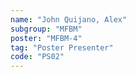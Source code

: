 ```yaml
---
name: "John Quijano, Alex"
subgroup: "MFBM"
poster: "MFBM-4"
tag: "Poster Presenter"
code: "PS02"
---
```

